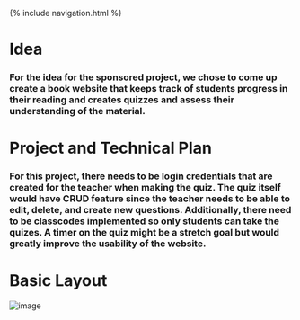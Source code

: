 {% include navigation.html %}

# Idea
### For the idea for the sponsored project, we chose to come up create a book website that keeps track of students progress in their reading and creates quizzes and assess their understanding of the material.
# Project and Technical Plan
### For this project, there needs to be login credentials that are created for the teacher when making the quiz. The quiz itself would have CRUD feature since the teacher needs to be able to edit, delete, and create new questions. Additionally, there need to be classcodes implemented so only students can take the quizes. A timer on the quiz might be a stretch goal but would greatly improve the usability of the website.
# Basic Layout
![image](https://user-images.githubusercontent.com/89223726/161197101-8dd20e94-5f0c-4dcc-8036-4784b5339390.png)

